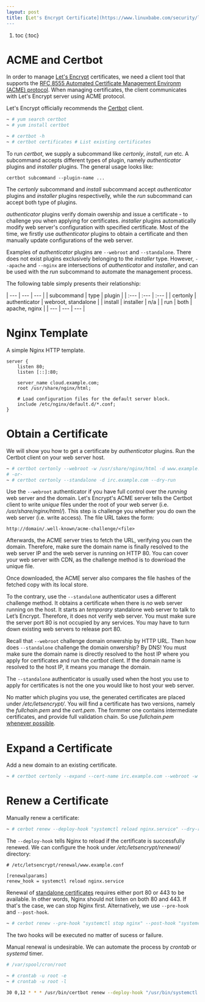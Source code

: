 ```yaml
---
layout: post
title: [Let's Encrypt Certificate](https://www.linuxbabe.com/security/letsencrypt-webroot-tls-certificate)
---
```


1. toc
{:toc}

# ACME and Certbot

In order to manage [Let's Encrypt](https://letsencrypt.org/) certificates, we need a client tool that supports the [RFC 8555 Automated Certificate Management Environm (ACME) protocol](https://tools.ietf.org/html/rfc8555). When managing certificates, the client communicates with Let's Encrypt server using ACME protocol.

Let's Encrypt officially recommends the [Certbot](https://certbot.eff.org/docs/using.html) client.

```bash
~ # yum search certbot
~ # yum install certbot

~ # certbot -h
~ # certbot certificates # List existing certificates
```

To run *certbot*, we supply a subcommand like *certonly*, *install*, *run* etc. A subcommand accepts different types of plugin, namely *authenticator* plugins and *installer* plugins. The general usage looks like:

```
certbot subcommand --plugin-name ...
```

The *certonly* subcommand and *install* subcommand accept *authenticator* plugins and *installer* plugins respectivelly, while the *run* subcommand can accept both type of plugins.

*authenticator* plugins verify domain owership and issue a certificate - to challenge you when applying for certificates. *installer* plugins automatically modify web server's configuration with specified certificate. Most of the time, we firstly use *authenticator* plugins to obtain a certificate and then manually update configurations of the web server.

Examples of *authenticator* plugins are `--webroot` and `--standalone`. There does not exist plugins exclusively belonging to the *installer* type. However, `--apache` and `--nginx` are intersections of *authenticator* and *installer*, and can be used with the *run* subcommand to automate the management process.

The following table simply presents their relationship:

| --- | --- | --- |
| subcommand | type | plugin |
| :--- | :--- | :--- |
| certonly | authenticator | webroot, standalone |
| install | installer | n/a |
| run | both | apache, nginx |
| --- | --- | --- |

# Nginx Template

A simple Nginx HTTP template.


```
server {
    listen 80;
    listen [::]:80;

    server_name cloud.example.com;
    root /usr/share/nginx/html;

    # Load configuration files for the default server block.
    include /etc/nginx/default.d/*.conf;
}
```

# Obtain a Certificate

We will show you how to get a certificate by *authenticator* plugins. Run the Certbot client on your web server host.

```bash
~ # certbot certonly --webroot -w /usr/share/nginx/html -d www.example.com --dry-run
# -or-
~ # certbot certonly --standalone -d irc.example.com --dry-run
```

Use the `--webroot` authenticator if you have full control over the *running* web server and the domain. Let's Encrypt's ACME server tells the Certbot client to write *unique* files under the root of your web server (i.e. */usr/share/nginx/html/*). This step is challenge you whether you do own the web server (i.e. write access). The file URL takes the form:

```
http://domain/.well-known/acme-challenge/<file>
```

Afterwards, the ACME server tries to fetch the URL, verifying you own the domain. Therefore, make sure the domain name is finally resolved to the web server IP and the web server is running on HTTP 80. You can cover your web server with CDN, as the challenge method is to download the unique file.

Once downloaded, the ACME server also compares the file hashes of the fetched copy with its local store.

To the contrary, use the `--standalone` authenticator uses a different challenge method. It obtains a certificate when there is *no* web server running on the host. It starts an *temporary* standalone web server to talk to Let’s Encrypt. Therefore, it does not verify web server. You must make sure the server port 80 is not occupied by any services. You may have to turn down existing web servers to release port 80.

Recall that `--webroot` challenge domain onwership by HTTP URL. Then how does `--standalone` challenge the domain onwership? By DNS! You must make sure the domain name is directly resolved to the host IP where you apply for certificates and run the *certbot* client. If the domain name is resolved to the host IP, it means you manage the domain.

The `--standalone` authenticator is usually used when the host you use to apply for certificates is not the one you would like to host your web server.

No matter which plugins you use, the generated certificates are placed under */etc/letsencrypt/*. You will find a certificate has two versions, namely the *fullchain.pem* and the *cert.pem*. The formmer one contains intermediate certificates, and provide full validation chain. So use *fullchain.pem* [whenever possible](https://github.com/v2ray/v2ray-core/issues/509#issuecomment-319321002).

# Expand a Certificate

Add a new domain to an existing certificate.

```bash
~ # certbot certonly --expand --cert-name irc.example.com --webroot -w /usr/share/nginx/html/ -d blog.example.com,www.example.com --dry-run
```

# Renew a Certificate

Manually renew a certificate:

```bash
~ # cerbot renew --deploy-hook "systemctl reload nginx.service" --dry-run
```

The `--deploy-hook` tells Nginx to reload if the certificate is successfully renewed. We can configure the hook under */etc/letsencrypt/renewal/* directory:

```
# /etc/letsencrypt/renewal/www.example.conf
 
[renewalparams]
renew_hook = systemctl reload nginx.service
```

Renewal of [standalone certificates](https://certbot.eff.org/docs/using.html#standalone) requires either port 80 or 443 to be available. In other words, Nginx should not listen on both 80 and 443. If that's the case, we can stop Nginx first. Alternatively, we use `--pre-hook` and `--post-hook`.

```bash
~ # cerbot renew --pre-hook "systemctl stop nginx" --post-hook "systemctl start nginx" --dry-run
```

The two hooks will be executed no matter of sucess or failure.

Manual renewal is undesirable. We can automate the process by *crontab* or *systemd* timer.

```bash
# /var/spool/cron/root

~ # crontab -u root -e
~ # crontab -u root -l

30 0,12 * * * /usr/bin/certbot renew --deploy-hook "/usr/bin/systemctl reload nginx.service" --quiet
```

